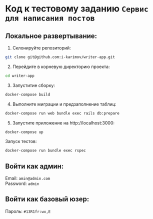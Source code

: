# Код к тестовому заданию `Сервис для написания постов`

## Локальное развертывание:

1. Склонируйте репозиторий:
```bash
git clone git@github.com:i-karimov/writer-app.git
```
2. Перейдите в корневую директорию проекта:
```bash
cd writer-app
```
3. Запуститие сборку:
```bash
docker-compose build
```
4. Выполните миграции и предзаполнение таблиц:
```bash
docker-compose run web bundle exec rails db:prepare
```
5. Запустите приложение на http://localhost:3000:
```bash
docker-compose up
```



Запуск тестов:

```bash
docker-compose run bundle exec rspec
```

## Войти как админ:
Email: `amin@admin.com` \
Password: `admin`

## Войти как базовый юзер:

Пароль: `#13R1fr:wx,E`
